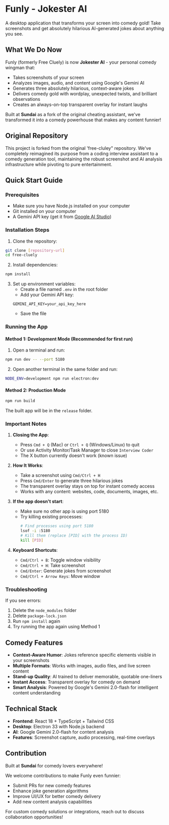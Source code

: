 # Funly - Jokester AI

A desktop application that transforms your screen into comedy gold! Take screenshots and get absolutely hilarious AI-generated jokes about anything you see.

## What We Do Now

Funly (formerly Free Cluely) is now **Jokester AI** - your personal comedy wingman that:
- Takes screenshots of your screen
- Analyzes images, audio, and content using Google's Gemini AI
- Generates three absolutely hilarious, context-aware jokes
- Delivers comedy gold with wordplay, unexpected twists, and brilliant observations
- Creates an always-on-top transparent overlay for instant laughs

Built at **Sundai** as a fork of the original cheating assistant, we've transformed it into a comedy powerhouse that makes any content funnier!

## Original Repository

This project is forked from the original 'free-cluley" repository. We've completely reimagined its purpose from a coding interview assistant to a comedy generation tool, maintaining the robust screenshot and AI analysis infrastructure while pivoting to pure entertainment. 

## Quick Start Guide

### Prerequisites
- Make sure you have Node.js installed on your computer
- Git installed on your computer
- A Gemini API key (get it from [Google AI Studio](https://makersuite.google.com/app/apikey))

### Installation Steps

1. Clone the repository:
```bash
git clone [repository-url]
cd free-cluely
```

2. Install dependencies:
```bash
npm install
```

3. Set up environment variables:
   - Create a file named `.env` in the root folder
   - Add your Gemini API key:
   ```
   GEMINI_API_KEY=your_api_key_here
   ```
   - Save the file

### Running the App

#### Method 1: Development Mode (Recommended for first run)
1. Open a terminal and run:
```bash
npm run dev -- --port 5180
```

2. Open another terminal in the same folder and run:
```bash
NODE_ENV=development npm run electron:dev
```

#### Method 2: Production Mode
```bash
npm run build
```
The built app will be in the `release` folder.

### Important Notes

1. **Closing the App**: 
   - Press `Cmd + Q` (Mac) or `Ctrl + Q` (Windows/Linux) to quit
   - Or use Activity Monitor/Task Manager to close `Interview Coder`
   - The X button currently doesn't work (known issue)

2. **How It Works**:
   - Take a screenshot using `Cmd/Ctrl + H`
   - Press `Cmd/Enter` to generate three hilarious jokes
   - The transparent overlay stays on top for instant comedy access
   - Works with any content: websites, code, documents, images, etc.

3. **If the app doesn't start**:
   - Make sure no other app is using port 5180
   - Try killing existing processes:
     ```bash
     # Find processes using port 5180
     lsof -i :5180
     # Kill them (replace [PID] with the process ID)
     kill [PID]
     ```

4. **Keyboard Shortcuts**:
   - `Cmd/Ctrl + B`: Toggle window visibility
   - `Cmd/Ctrl + H`: Take screenshot
   - `Cmd/Enter`: Generate jokes from screenshot
   - `Cmd/Ctrl + Arrow Keys`: Move window

### Troubleshooting

If you see errors:
1. Delete the `node_modules` folder
2. Delete `package-lock.json`
3. Run `npm install` again
4. Try running the app again using Method 1

## Comedy Features

- **Context-Aware Humor**: Jokes reference specific elements visible in your screenshots
- **Multiple Formats**: Works with images, audio files, and live screen content
- **Stand-up Quality**: AI trained to deliver memorable, quotable one-liners
- **Instant Access**: Transparent overlay for comedy on demand
- **Smart Analysis**: Powered by Google's Gemini 2.0-flash for intelligent content understanding

## Technical Stack

- **Frontend**: React 18 + TypeScript + Tailwind CSS
- **Desktop**: Electron 33 with Node.js backend  
- **AI**: Google Gemini 2.0-flash for content analysis
- **Features**: Screenshot capture, audio processing, real-time overlays

## Contribution

Built at **Sundai** for comedy lovers everywhere! 

We welcome contributions to make Funly even funnier:
- Submit PRs for new comedy features
- Enhance joke generation algorithms  
- Improve UI/UX for better comedy delivery
- Add new content analysis capabilities

For custom comedy solutions or integrations, reach out to discuss collaboration opportunities! 
